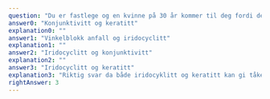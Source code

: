 ```yaml
---
question: "Du er fastlege og en kvinne på 30 år kommer til deg fordi det venstre øyet har vært rødt i 1 døgn. Øyet gir en verkende smerte, særlig da hun var ute i dagslys i går. Grunnet nærsynthet bruker hun dagslinser, men hun har ikke hatt dem på siden øyet ble vondt. Alt er tåkete på det venstre øyet, og selv med briller ser hun litt dårligere enn vanlig, synes hun. Pasienten har de siste dagene hatt litt hoste og er litt slapp, men har ingen kjente sykdommer. Hun jobber som ingeniør og sist du så henne var for å friske opp reisevaksiner i forbindelse med jobbopphold i utlandet. Hvilke to differensialdiagnoser er mest sannsynlig?"
answer0: "Konjunktivitt og keratitt"
explanation0: ""
answer1: "Vinkelblokk anfall og iridocyclitt"
explanation1: ""
answer2: "Iridocyclitt og konjunktivitt"
explanation2: ""
answer3: "Iridocyclitt og keratitt"
explanation3: "Riktig svar da både iridocyklitt og keratitt kan gi tåkesyn og smerter som øker ved skarpt lys (lyssky). Vinkelblokkglaukom kan også gi smerter, men disse anfallet kommer oftest på kvelden, i mørket, når pupillen utvides."
rightAnswer: 3
---
```

